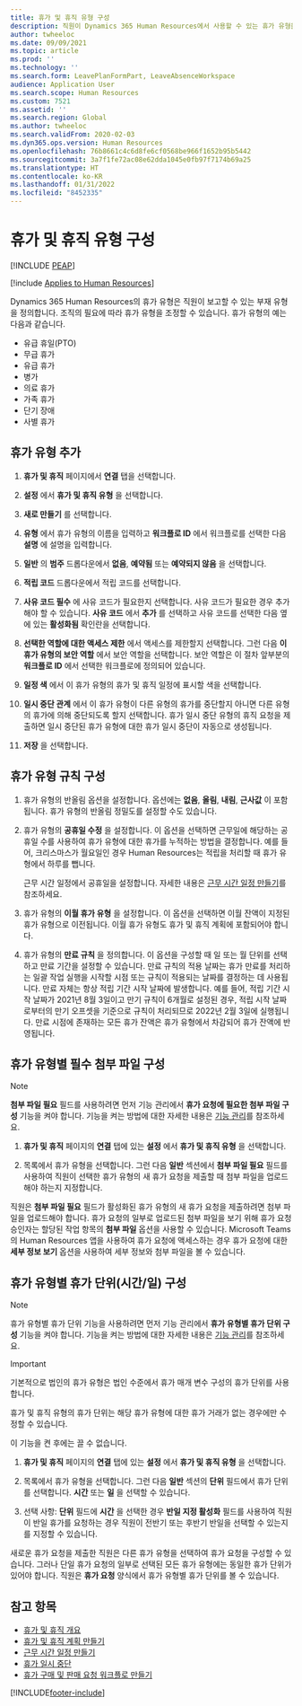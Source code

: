 ```yaml
---
title: 휴가 및 휴직 유형 구성
description: 직원이 Dynamics 365 Human Resources에서 사용할 수 있는 휴가 유형을 설정합니다.
author: twheeloc
ms.date: 09/09/2021
ms.topic: article
ms.prod: ''
ms.technology: ''
ms.search.form: LeavePlanFormPart, LeaveAbsenceWorkspace
audience: Application User
ms.search.scope: Human Resources
ms.custom: 7521
ms.assetid: ''
ms.search.region: Global
ms.author: twheeloc
ms.search.validFrom: 2020-02-03
ms.dyn365.ops.version: Human Resources
ms.openlocfilehash: 76b8661c4c6d8fe6cf0568be966f1652b95b5442
ms.sourcegitcommit: 3a7f1fe72ac08e62dda1045e0fb97f7174b69a25
ms.translationtype: HT
ms.contentlocale: ko-KR
ms.lasthandoff: 01/31/2022
ms.locfileid: "8452335"
---
```

# <a name="configure-leave-and-absence-types"></a>휴가 및 휴직 유형 구성


[!INCLUDE [PEAP](../includes/peap-2.md)]

[!include [Applies to Human Resources](../includes/applies-to-hr.md)]

Dynamics 365 Human Resources의 휴가 유형은 직원이 보고할 수 있는 부재 유형을 정의합니다. 조직의 필요에 따라 휴가 유형을 조정할 수 있습니다. 휴가 유형의 예는 다음과 같습니다.

- 유급 휴일(PTO)
- 무급 휴가
- 유급 휴가
- 병가
- 의료 휴가
- 가족 휴가
- 단기 장애
- 사별 휴가

## <a name="add-a-leave-type"></a>휴가 유형 추가

1. **휴가 및 휴직** 페이지에서 **연결** 탭을 선택합니다.

2. **설정** 에서 **휴가 및 휴직 유형** 을 선택합니다.

3. **새로 만들기** 를 선택합니다.

4. **유형** 에서 휴가 유형의 이름을 입력하고 **워크플로 ID** 에서 워크플로를 선택한 다음 **설명** 에 설명을 입력합니다.

5. **일반** 의 **범주** 드롭다운에서 **없음**, **예약됨** 또는 **예약되지 않음** 을 선택합니다.

6. **적립 코드** 드롭다운에서 적립 코드를 선택합니다.

7. **사유 코드 필수** 에 사유 코드가 필요한지 선택합니다. 사유 코드가 필요한 경우 추가해야 할 수 있습니다. **사유 코드** 에서 **추가** 를 선택하고 사유 코드를 선택한 다음 옆에 있는 **활성화됨** 확인란을 선택합니다.

8. **선택한 역할에 대한 액세스 제한** 에서 액세스를 제한할지 선택합니다. 그런 다음 **이 휴가 유형의 보안 역할** 에서 보안 역할을 선택합니다. 보안 역할은 이 절차 앞부분의 **워크플로 ID** 에서 선택한 워크플로에 정의되어 있습니다.

9. **일정 색** 에서 이 휴가 유형의 휴가 및 휴직 일정에 표시할 색을 선택합니다. 

10. **일시 중단 관계** 에서 이 휴가 유형이 다른 유형의 휴가를 중단할지 아니면 다른 유형의 휴가에 의해 중단되도록 할지 선택합니다. 휴가 일시 중단 유형의 휴직 요청을 제출하면 일시 중단된 휴가 유형에 대한 휴가 일시 중단이 자동으로 생성됩니다. 

10. **저장** 을 선택합니다.

## <a name="configure-leave-type-rules"></a>휴가 유형 규칙 구성

1. 휴가 유형의 반올림 옵션을 설정합니다. 옵션에는 **없음**, **올림**, **내림**, **근사값** 이 포함됩니다. 휴가 유형의 반올림 정밀도를 설정할 수도 있습니다.

2. 휴가 유형의 **공휴일 수정** 을 설정합니다. 이 옵션을 선택하면 근무일에 해당하는 공휴일 수를 사용하여 휴가 유형에 대한 휴가를 누적하는 방법을 결정합니다. 예를 들어, 크리스마스가 월요일인 경우 Human Resources는 적립을 처리할 때 휴가 유형에서 하루를 뺍니다.

   근무 시간 일정에서 공휴일을 설정합니다. 자세한 내용은 [근무 시간 일정 만들기](hr-leave-and-absence-working-time-calendar.md)를 참조하세요.
   
 3. 휴가 유형의 **이월 휴가 유형** 을 설정합니다. 이 옵션을 선택하면 이월 잔액이 지정된 휴가 유형으로 이전됩니다. 이월 휴가 유형도 휴가 및 휴직 계획에 포함되어야 합니다. 
 
4. 휴가 유형의 **만료 규칙** 을 정의합니다. 이 옵션을 구성할 때 일 또는 월 단위를 선택하고 만료 기간을 설정할 수 있습니다. 만료 규칙의 적용 날짜는 휴가 만료를 처리하는 일괄 작업 실행을 시작할 시점 또는 규칙이 적용되는 날짜를 결정하는 데 사용됩니다. 만료 자체는 항상 적립 기간 시작 날짜에 발생합니다. 예를 들어, 적립 기간 시작 날짜가 2021년 8월 3일이고 만기 규칙이 6개월로 설정된 경우, 적립 시작 날짜로부터의 만기 오프셋을 기준으로 규칙이 처리되므로 2022년 2월 3일에 실행됩니다. 만료 시점에 존재하는 모든 휴가 잔액은 휴가 유형에서 차감되어 휴가 잔액에 반영됩니다.
 
## <a name="configure-the-required-attachment-per-leave-type"></a>휴가 유형별 필수 첨부 파일 구성

> [!NOTE]
> **첨부 파일 필요** 필드를 사용하려면 먼저 기능 관리에서 **휴가 요청에 필요한 첨부 파일 구성** 기능을 켜야 합니다. 기능을 켜는 방법에 대한 자세한 내용은 [기능 관리](hr-admin-manage-features.md)를 참조하세요.

1. **휴가 및 휴직** 페이지의 **연결** 탭에 있는 **설정** 에서 **휴가 및 휴직 유형** 을 선택합니다.

2. 목록에서 휴가 유형을 선택합니다. 그런 다음 **일반** 섹션에서 **첨부 파일 필요** 필드를 사용하여 직원이 선택한 휴가 유형의 새 휴가 요청을 제출할 때 첨부 파일을 업로드해야 하는지 지정합니다. 

직원은 **첨부 파일 필요** 필드가 활성화된 휴가 유형의 새 휴가 요청을 제출하려면 첨부 파일을 업로드해야 합니다. 휴가 요청의 일부로 업로드된 첨부 파일을 보기 위해 휴가 요청 승인자는 할당된 작업 항목의 **첨부 파일** 옵션을 사용할 수 있습니다. Microsoft Teams의 Human Resources 앱을 사용하여 휴가 요청에 액세스하는 경우 휴가 요청에 대한 **세부 정보 보기** 옵션을 사용하여 세부 정보와 첨부 파일을 볼 수 있습니다.

## <a name="configure-leave-units-hoursdays-per-leave-type"></a>휴가 유형별 휴가 단위(시간/일) 구성

> [!NOTE]
> 휴가 유형별 휴가 단위 기능을 사용하려면 먼저 기능 관리에서 **휴가 유형별 휴가 단위 구성** 기능을 켜야 합니다. 기능을 켜는 방법에 대한 자세한 내용은 [기능 관리](hr-admin-manage-features.md)를 참조하세요.

> [!IMPORTANT]
> 기본적으로 법인의 휴가 유형은 법인 수준에서 휴가 매개 변수 구성의 휴가 단위를 사용합니다.
> 
> 휴가 및 휴직 유형의 휴가 단위는 해당 휴가 유형에 대한 휴가 거래가 없는 경우에만 수정할 수 있습니다.
> 
> 이 기능을 켠 후에는 끌 수 없습니다.

1. **휴가 및 휴직** 페이지의 **연결** 탭에 있는 **설정** 에서 **휴가 및 휴직 유형** 을 선택합니다.

2. 목록에서 휴가 유형을 선택합니다. 그런 다음 **일반** 섹션의 **단위** 필드에서 휴가 단위를 선택합니다. **시간** 또는 **일** 을 선택할 수 있습니다.

3. 선택 사항: **단위** 필드에 **시간** 을 선택한 경우 **반일 지정 활성화** 필드를 사용하여 직원이 반일 휴가를 요청하는 경우 직원이 전반기 또는 후반기 반일을 선택할 수 있는지를 지정할 수 있습니다.

새로운 휴가 요청을 제출한 직원은 다른 휴가 유형을 선택하여 휴가 요청을 구성할 수 있습니다. 그러나 단일 휴가 요청의 일부로 선택된 모든 휴가 유형에는 동일한 휴가 단위가 있어야 합니다. 직원은 **휴가 요청** 양식에서 휴가 유형별 휴가 단위를 볼 수 있습니다.

## <a name="see-also"></a>참고 항목

- [휴가 및 휴직 개요](hr-leave-and-absence-overview.md)
- [휴가 및 휴직 계획 만들기](hr-leave-and-absence-plans.md)
- [근무 시간 일정 만들기](hr-leave-and-absence-working-time-calendar.md)
- [휴가 일시 중단](hr-leave-and-absence-suspend-leave.md)
- [휴가 구매 및 판매 요청 워크플로 만들기](hr-leave-and-absence-buy-sell-workflow.md)



[!INCLUDE[footer-include](../includes/footer-banner.md)]
